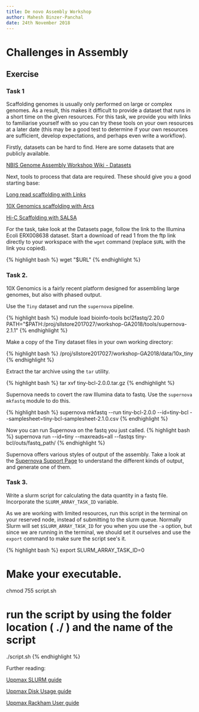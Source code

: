 ```yaml
---
title: De novo Assembly Workshop
author: Mahesh Binzer-Panchal
date: 24th November 2018
---
```

# Challenges in Assembly

## Exercise

### Task 1

Scaffolding genomes is usually only performed on large or complex genomes. As a result, this makes
it difficult to provide a dataset that runs in a short time on the given resources. For this task,
we provide you with links to familiarise yourself with so you can try these tools on your own resources
at a later date (this may be a good test to determine if your own resources are sufficient, develop expectations,
and perhaps even write a workflow).

Firstly, datasets can be hard to find. Here are some datasets that are publicly available.

[NBIS Genome Assembly Workshop Wiki - Datasets](https://github.com/NBISweden/workshop-genome_assembly/wiki/Datasets)

Next, tools to process that data are required. These should give you a good starting base:

[Long read scaffolding with Links](https://github.com/bcgsc/LINKS)

[10X Genomics scaffolding with Arcs](https://github.com/bcgsc/arcs)

[Hi-C Scaffolding with SALSA](https://github.com/machinegun/SALSA)

For the task, take look at the Datasets page, follow the link to the Illumina Ecoli ERX008638 dataset.
Start a download of read 1 from the ftp link directly to your workspace with the `wget` command (replace
`$URL` with the link you copied).

{% highlight bash %}
wget "$URL"
{% endhighlight %}

### Task 2.

10X Genomics is a fairly recent platform designed for assembling large genomes, but also with phased output.

Use the `Tiny` dataset and run the `supernova` pipeline.

{% highlight bash %}
module load bioinfo-tools bcl2fastq/2.20.0
PATH="$PATH:/proj/sllstore2017027/workshop-GA2018/tools/supernova-2.1.1"
{% endhighlight %}

Make a copy of the Tiny dataset files in your own working directory:

{% highlight bash %}
/proj/sllstore2017027/workshop-GA2018/data/10x_tiny
{% endhighlight %}

Extract the tar archive using the `tar` utility.

{% highlight bash %}
tar xvf tiny-bcl-2.0.0.tar.gz
{% endhighlight %}

Supernova needs to covert the raw Illumina data to fastq. Use the `supernova mkfastq` module to do this.

{% highlight bash %}
supernova mkfastq --run tiny-bcl-2.0.0 --id=tiny-bcl --samplesheet=tiny-bcl-samplesheet-2.1.0.csv
{% endhighlight %}

Now you can run Supernova on the fastq you just called.
{% highlight bash %}
supernova run --id=tiny --maxreads=all --fastqs tiny-bcl/outs/fastq_path/
{% endhighlight %}

Supernova offers various styles of output of the assembly. Take a look at the
[Supernova Support Page](https://support.10xgenomics.com/de-novo-assembly/software/pipelines/latest/output/generating)
to understand the different kinds of output, and generate one of them.

### Task 3.

Write a slurm script for calculating the data quantity in a fastq file. Incorporate the `SLURM_ARRAY_TASK_ID` variable.

As we are working with limited resources, run this script in the terminal on your reserved node, instead of submitting to the slurm queue.
Normally Slurm will set `$SLURM_ARRAY_TASK_ID` for you when you use the `-a` option, but since we are running in the
terminal, we should set it ourselves and use the `export` command to make sure the script see's it.

{% highlight bash %}
export SLURM_ARRAY_TASK_ID=0
# Make your executable.
chmod 755 script.sh
# run the script by using the folder location ( ./ ) and the name of the script
./script.sh
{% endhighlight %}

Further reading:

[Uppmax SLURM guide](https://www.uppmax.uu.se/support/user-guides/slurm-user-guide/)

[Uppmax Disk Usage guide](https://www.uppmax.uu.se/support/user-guides/disk-storage-guide/)

[Uppmax Rackham User guide](https://www.uppmax.uu.se/support/user-guides/rackham-user-guide/)
